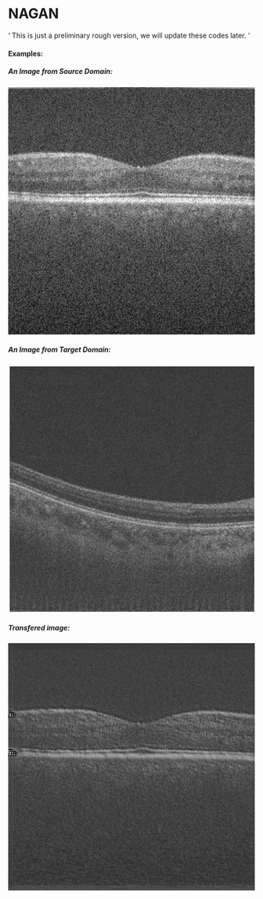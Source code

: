 # NAGAN

‘ This is just a preliminary rough version, we will update these codes later. ’


#### Examples:

##### An Image from Source Domain:

![source](Group1_Volume2-6_orginal.png)


##### An Image from Target Domain:

![target](real_B-6.jpg)

##### Transfered image:

![transfer](Group1_Volume2-6.png)


